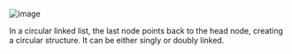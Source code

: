 ![image](https://github.com/harshsrivastava05/dsa-codes/assets/130855160/e4e265c2-8c91-4d0b-9e99-bbaea278f8ec)

 In a circular linked list, the last node points back to the head node, creating a circular structure. It can be either singly or doubly linked.
